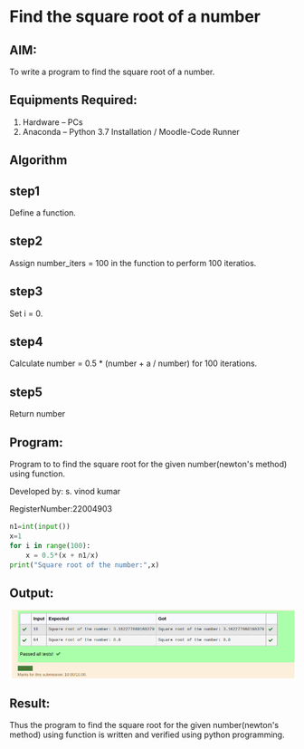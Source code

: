 # Find the square root of a number

## AIM:
To write a program to find the square root of a number.

## Equipments Required:
1. Hardware – PCs
2. Anaconda – Python 3.7 Installation / Moodle-Code Runner

## Algorithm

## step1
Define a function.
## step2
Assign number_iters = 100 in the function to perform 100 iteratios.
## step3 
Set i = 0.
## step4 
Calculate  number = 0.5 * (number + a / number) for 100 iterations.
## step5
Return number

## Program:
 Program to to find the square root for the given number(newton's method) using function.

Developed by: s. vinod kumar
 
 RegisterNumber:22004903
```python
n1=int(input()) 
x=1
for i in range(100):
    x = 0.5*(x + n1/x)
print("Square root of the number:",x)
```
## Output:

![output](/OUTPUT.png)


## Result:
Thus the program to find the square root for the given number(newton's method) using function is written and verified using python programming.
